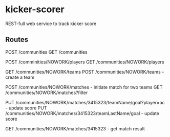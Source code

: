 # kicker-scorer
REST-full web service to track kicker score

## Routes

POST	/communities
GET		/communities

POST 	/comminities/NOWORK/players
GET		/communities/NOWORK/players

GET 	/communities/NOWORK/teams
POST 	/communities/NOWORK/teams 				- create a team

POST	/communities/NOWORK/matches				- initiate match for two teams
GET		/communities/NOWORK/matches?filter

PUT 	/communities/NOWORK/matches/3415323/teamName/goal?player=ac	    - update score
PUT 	/communities/NOWORK/matches/3415323/teamLastName/goal    		- update score

GET		/communities/NOWORK/matches/3415323	  					- get match result

